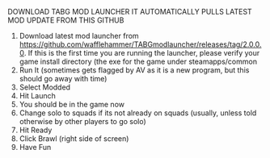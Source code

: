 DOWNLOAD TABG MOD LAUNCHER IT AUTOMATICALLY PULLS LATEST MOD UPDATE FROM THIS GITHUB

1. Download latest mod launcher from https://github.com/wafflehammer/TABGmodlauncher/releases/tag/2.0.0.0. If this is the first time you are running the launcher, please verify your game install directory (the exe for the game under steamapps/common
2. Run It (sometimes gets flagged by AV as it is a new program, but this should go away with time)
3. Select Modded
4. Hit Launch
5. You should be in the game now
6. Change solo to squads if its not already on squads (usually, unless told otherwise by other players to go solo)
7. Hit Ready
8. Click Brawl (right side of screen)
9. Have Fun

